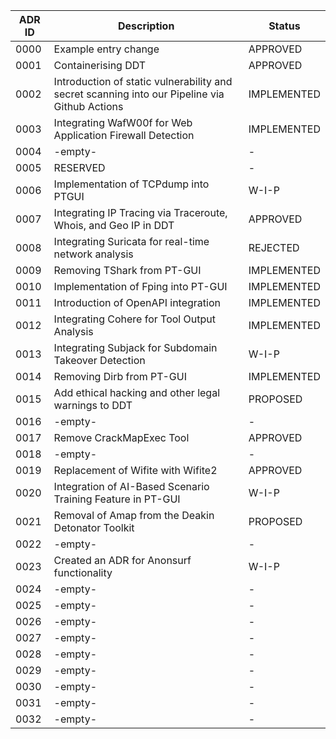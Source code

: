| ADR ID | Description                                                                                   | Status      |
| ------ | --------------------------------------------------------------------------------------------- | ----------- |
| 0000   | Example entry change                                                                          | APPROVED    |
| 0001   | Containerising DDT                                                                            | APPROVED    |
| 0002   | Introduction of static vulnerability and secret scanning into our Pipeline via Github Actions | IMPLEMENTED |
| 0003   | Integrating WafW00f for Web Application Firewall Detection                                    | IMPLEMENTED |
| 0004   | -empty-                                                                                       | -           |
| 0005   | RESERVED                                                                                      | -           |
| 0006   | Implementation of TCPdump into PTGUI                                                          | W-I-P       |
| 0007   | Integrating IP Tracing via Traceroute, Whois, and Geo IP in DDT                               | APPROVED    |
| 0008   | Integrating Suricata for real-time network analysis                                           | REJECTED    |
| 0009   | Removing TShark from PT-GUI                                                                   | IMPLEMENTED |
| 0010   | Implementation of Fping into PT-GUI                                                           | IMPLEMENTED |
| 0011   | Introduction of OpenAPI integration                                                           | IMPLEMENTED |
| 0012   | Integrating Cohere for Tool Output Analysis                                                   | IMPLEMENTED |
| 0013   | Integrating Subjack for Subdomain Takeover Detection                                          | W-I-P       |
| 0014   | Removing Dirb from PT-GUI                                                                     | IMPLEMENTED |
| 0015   | Add ethical hacking and other legal warnings to DDT                                           | PROPOSED    |
| 0016   | -empty-                                                                                       | -           |
| 0017   | Remove CrackMapExec Tool                                                                      | APPROVED    |
| 0018   | -empty-                                                                                       | -           |
| 0019   | Replacement of Wifite with Wifite2                                                            | APPROVED    |
| 0020   | Integration of AI-Based Scenario Training Feature in PT-GUI                                   | W-I-P       |
| 0021   | Removal of Amap from the Deakin Detonator Toolkit                                             | PROPOSED    |
| 0022   | -empty-                                                                                       | -           |
| 0023   | Created an ADR for Anonsurf functionality                                                     | W-I-P       |
| 0024   | -empty-                                                                                       | -           |
| 0025   | -empty-                                                                                       | -           |
| 0026   | -empty-                                                                                       | -           |
| 0027   | -empty-                                                                                       | -           |
| 0028   | -empty-                                                                                       | -           |
| 0029   | -empty-                                                                                       | -           |
| 0030   | -empty-                                                                                       | -           |
| 0031   | -empty-                                                                                       | -           |
| 0032   | -empty-                                                                                       | -           |
